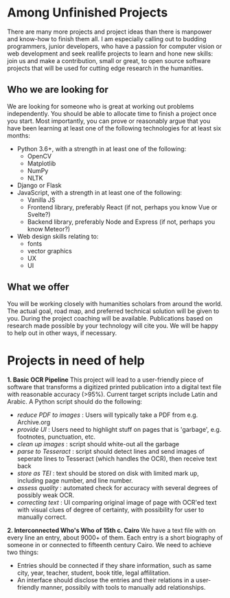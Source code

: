 # Among Unfinished Projects
There are many more projects and project ideas than there is manpower and know-how to finish them all. I am especially calling out to budding programmers, junior developers, who have a passion for computer vision or web development and seek reallife projects to learn and hone new skills: join us and make a contribution, small or great, to open source software projects that will be used for cutting edge research in the humanities.

## Who we are looking for
We are looking for someone who is great at working out problems independently. You should be able to allocate time to finish a project once you start. Most importantly, you can prove or reasonably argue that you have been learning at least one of the following technologies for at least six months:
  * Python 3.6+, with a strength in at least one of the following:
    * OpenCV
    * Matplotlib
    * NumPy
    * NLTK
  * Django or Flask
  * JavaScript, with a strength in at least one of the following:
    * Vanilla JS
    * Frontend library, preferably React (if not, perhaps you know Vue or Svelte?)
    * Backend library, preferably Node and Express (if not, perhaps you know Meteor?)
  * Web design skills relating to:
    * fonts
    * vector graphics
    * UX
    * UI

## What we offer
You will be working closely with humanities scholars from around the world. The actual goal, road map, and preferred technical solution will be given to you. During the project coaching will be available. Publications based on research made possible by your technology will cite you. We will be happy to help out in other ways, if necessary.

# Projects in need of help
**1. Basic OCR Pipeline**
This project will lead to a user-friendly piece of software that transforms a digitized printed publication into a digital text file with reasonable accuracy (>95%). Current target scripts include Latin and Arabic. A Python script should do the following:
* *reduce PDF to images* : Users will typically take a PDF from e.g. Archive.org
* *provide UI* : Users need to highlight stuff on pages that is 'garbage', e.g. footnotes, punctuation, etc.
* *clean up images* : script should white-out all the garbage
* *parse to Tesseract* : script should detect lines and send images of seperate lines to Tesseract (which handles the OCR), then receive text back
* *store as TEI* : text should be stored on disk with limited mark up, including page number, and line number.
* *assess quality* : automated check for accuracy with several degrees of possibly weak OCR. 
* *correcting text* : UI comparing original image of page with OCR'ed text with visual clues of degree of certainty, with possibility for user to manually correct.

**2. Interconnected Who's Who of 15th c. Cairo**
We have a text file with on every line an entry, about 9000+ of them. Each entry is a short biography of someone in or connected to fifteenth century Cairo. We need to achieve two things:
* Entries should be connected if they share information, such as same city, year, teacher, student, book title, legal affilitation. 
* An interface should disclose the entries and their relations in a user-friendly manner, possibily with tools to manually add relationships.
